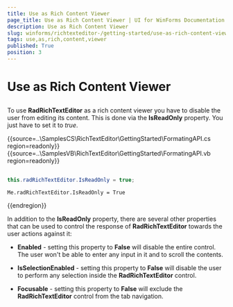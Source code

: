 ```yaml
---
title: Use as Rich Content Viewer
page_title: Use as Rich Content Viewer | UI for WinForms Documentation
description: Use as Rich Content Viewer
slug: winforms/richtexteditor-/getting-started/use-as-rich-content-viewer
tags: use,as,rich,content,viewer
published: True
position: 3
---
```


# Use as Rich Content Viewer

## 

To use __RadRichTextEditor__ as a rich content viewer you have to disable the user from editing its content. This is done via the __IsReadOnly__ property. You just have to set it to *true*.

{{source=..\SamplesCS\RichTextEditor\GettingStarted\FormatingAPI.cs region=readonly}} 
{{source=..\SamplesVB\RichTextEditor\GettingStarted\FormatingAPI.vb region=readonly}} 

````C#
            
this.radRichTextEditor.IsReadOnly = true;

````
````VB.NET
Me.radRichTextEditor.IsReadOnly = True

````

{{endregion}} 

In addition to the __IsReadOnly__ property, there are several other properties that can be used to control the response of __RadRichTextEditor__ towards the user actions against it:

* __Enabled__ - setting this property to __False__ will disable the entire control. The user won't be able to enter any input in it and to scroll the contents.

* __IsSelectionEnabled__ - setting this property to __False__ will disable the user to perform any selection inside the __RadRichTextEditor__ control.

* __Focusable__ - setting this property to __False__ will exclude the __RadRichTextEditor__ control from the tab navigation.
